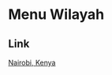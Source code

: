 # Menu Wilayah

## Link

[Nairobi, Kenya](https://github.com/gigit-pemilu/pemilu-2024-99-luar-negeri/tree/main/pileg-dpr/hitung-suara/sub/99-luar-negeri/sub/79-nairobi-kenya/sub/01-nairobi-kenya/sub/0001-nairobi-kenya)

